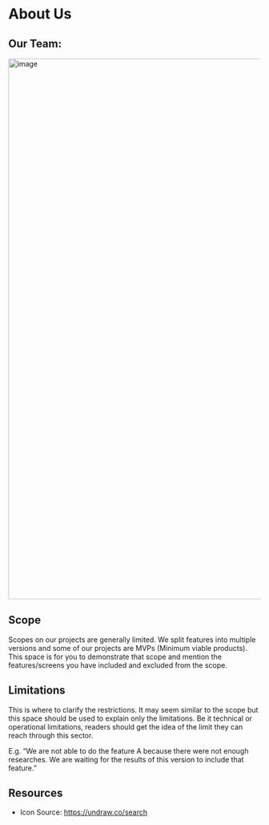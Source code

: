 # **About Us**

## Our Team: 

<img width="1078" alt="image" src="https://user-images.githubusercontent.com/101531662/215262580-9f834ade-1da6-4b7e-9e56-93035f37fcce.png"> 

## Scope

Scopes on our projects are generally limited. We split features into multiple versions and some of our projects are MVPs (Minimum viable products). This space is for you to demonstrate that scope and mention the features/screens you have included and excluded from the scope.

## Limitations

This is where to clarify the restrictions. It may seem similar to the scope but this space should be used to explain only the limitations. Be it technical or operational limitations, readers should get the idea of the limit they can reach through this sector.

E.g. “We are not able to do the feature A because there were not enough researches. We are waiting for the results of this version to include that feature.” 

## Resources

- Icon Source: https://undraw.co/search